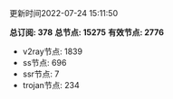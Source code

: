 更新时间2022-07-24 15:11:50

**总订阅: 378**
**总节点: 15275**
**有效节点: 2776**
- v2ray节点: 1839
- ss节点: 696
- ssr节点: 7
- trojan节点: 234
